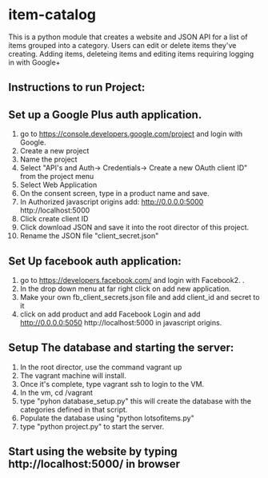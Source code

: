 # item-catalog
This is a python module that creates a website and JSON API for a list of items grouped into a category. Users can edit or delete items they've creating. Adding items, deleteing items and editing items requiring logging in with Google+

## Instructions to run Project:

## Set up a Google Plus auth application.
1. go to https://console.developers.google.com/project and login with Google.
2. Create a new project
3. Name the project
4. Select "API's and Auth-> Credentials-> Create a new OAuth client ID" from the project menu
5. Select Web Application
6. On the consent screen, type in a product name and save.
7. In Authorized javascript origins add: http://0.0.0.0:5000 http://localhost:5000
8. Click create client ID
9. Click download JSON and save it into the root director of this project.
10. Rename the JSON file "client_secret.json"
 
## Set Up facebook auth application:
1. go to https://developers.facebook.com/ and login with Facebook2. .
2. In the drop down menu at far right click on add new application.
3. Make your own fb_client_secrets.json file and add client_id and secret to it
4. click on add product and add Facebook Login and add  http://0.0.0.0:5050 http://localhost:5000 in javascript origins.

## Setup The database and starting the server:
1. In the root director, use the command vagrant up
2. The vagrant machine will install.
3. Once it's complete, type vagrant ssh to login to the VM.
4. In the vm, cd /vagrant
5. type "pyhon database_setup.py" this will create the database with the categories defined in that script.
6. Populate the database using "python lotsofitems.py"
6. type "python project.py" to start the server.

## Start using the website by typing http://localhost:5000/ in browser
